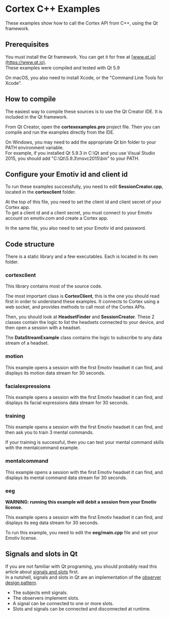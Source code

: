 # Cortex C++ Examples

These examples show how to call the Cortex API from C++, using the Qt framework.

## Prerequisites

You must install the Qt framework. You can get it for free at [www.qt.io](https://www.qt.io).  
These examples were compiled and tested with Qt 5.9

On macOS, you also need to install Xcode, or the "Command Line Tools for Xcode".

## How to compile

The easiest way to compile these sources is to use the Qt Creator IDE. It is included in the Qt framework.

From Qt Creator, open the **cortexexamples.pro** project file. Then you can compile and run the examples directly from the IDE.

On Windows, you may need to add the appropriate Qt bin folder to your PATH environment variable.  
For example, if you installed Qt 5.9.3 in C:\Qt and you use Visual Studio 2015, you should add "C:\Qt\5.9.3\msvc2015\bin" to your PATH.

## Configure your Emotiv id and client id

To run these examples successfully, you need to edit **SessionCreator.cpp**, located in the **cortexclient** folder.

At the top of this file, you need to set the client id and client secret of your Cortex app.  
To get a client id and a client secret, you must connect to your Emotiv account on emotiv.com and create a Cortex app.

In the same file, you also need to set your Emotiv id and password.

## Code structure

There is a static library and a few executables. Each is located in its own folder.

### cortexclient

This library contains most of the source code.

The most important class is **CortexClient**, this is the one you should read first in order to understand these examples. It connects to Cortex using a web socket, and provides methods to call most of the Cortex APIs.

Then, you should look at **HeadsetFinder** and **SessionCreator**. These 2 classes contain the logic to list the headsets connected to your device, and then open a session with a headset.

The **DataStreamExample** class contains the logic to subscribe to any data stream of a headset.

### motion

This example opens a session with the first Emotiv headset it can find, and displays its motion data stream for 30 seconds.

### facialexpressions

This example opens a session with the first Emotiv headset it can find, and displays its facial expressions data stream for 30 seconds.

### training

This example opens a session with the first Emotiv headset it can find, and then ask you to train 3 mental commands.

If your training is successful, then you can test your mental command skills with the mentalcommand example.

### mentalcommand

This example opens a session with the first Emotiv headset it can find, and displays its mental command data stream for 30 seconds.

### eeg

**WARNING: running this example will debit a session from your Emotiv license.**

This example opens a session with the first Emotiv headset it can find, and displays its eeg data stream for 30 seconds.

To run this example, you need to edit the **eeg/main.cpp** file and set your Emotiv license.

## Signals and slots in Qt

If you are not familiar with Qt programing, you should probably read this article about [signals and slots](http://doc.qt.io/qt-5/signalsandslots.html) first.  
In a nutshell, signals and slots in Qt are an implementation of the [observer design pattern](https://en.wikipedia.org/wiki/Observer_pattern).
* The subjects emit signals.
* The observers implement slots.
* A signal can be connected to one or more slots.
* Slots and signals can be connected and disconnected at runtime.

